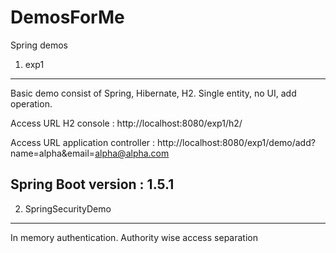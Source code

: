 # DemosForMe
Spring demos

1. exp1
-----------------------------------------------------------------------------------------
Basic demo consist of Spring, Hibernate, H2.
Single entity, no UI, add operation.

Access URL H2 console : http://localhost:8080/exp1/h2/

Access URL application controller : http://localhost:8080/exp1/demo/add?name=alpha&email=alpha@alpha.com

Spring Boot version : 1.5.1
--------------------------------------------------------------------------------------------
2. SpringSecurityDemo
--------------------------------------------------------------------------------------------
In memory authentication.
Authority wise access separation
